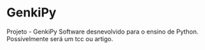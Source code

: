 # GenkiPy
Projeto - GenkiPy
Software desnevolvido para o ensino de Python. Possivelmente será um tcc ou artigo.
